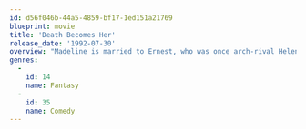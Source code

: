 ```yaml
---
id: d56f046b-44a5-4859-bf17-1ed151a21769
blueprint: movie
title: 'Death Becomes Her'
release_date: '1992-07-30'
overview: "Madeline is married to Ernest, who was once arch-rival Helen's fiance. After recovering from a mental breakdown, Helen vows to kill Madeline and steal back Ernest. Unfortunately for everyone, the introduction of a magic potion causes things to be a great deal more complicated than a mere murder plot."
genres:
  -
    id: 14
    name: Fantasy
  -
    id: 35
    name: Comedy
---
```

